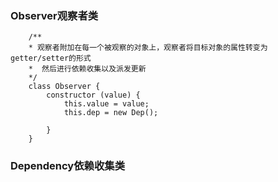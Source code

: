 ### Observer观察者类

```
    /**
    * 观察者附加在每一个被观察的对象上，观察者将目标对象的属性转变为getter/setter的形式
    *  然后进行依赖收集以及派发更新
    */
    class Observer {
        constructor (value) {
            this.value = value;
            this.dep = new Dep();

        }
    }
```

### Dependency依赖收集类

```
```